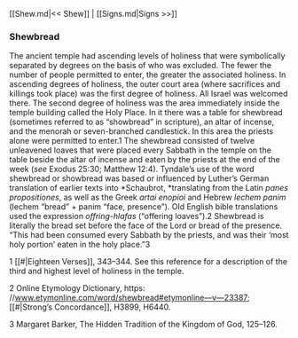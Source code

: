 [[Shew.md|<< Shew]]  |  [[Signs.md|Signs >>]]

### Shewbread
The ancient temple had ascending levels of holiness that were symbolically separated by degrees on the basis of who was excluded. The fewer the number of people permitted to enter, the greater the associated holiness. In ascending degrees of holiness, the outer court area (where sacrifices and killings took place) was the first degree of holiness. All Israel was welcomed there. The second degree of holiness was the area immediately inside the temple building called the Holy Place. In it there was a table for shewbread (sometimes referred to as “showbread” in scripture), an altar of incense, and the menorah or seven-branched candlestick. In this area the priests alone were permitted to enter.1 The shewbread consisted of twelve unleavened loaves that were placed every Sabbath in the temple on the table beside the altar of incense and eaten by the priests at the end of the week (*see* Exodus 25:30; Matthew 12:4). Tyndale’s use of the word shewbread or showbread was based or influenced by Luther’s German translation of earlier texts into *Schaubrot, *translating from the Latin *panes propositiones*, as well as the Greek *artai enopioi* and Hebrew *lechem panim* (lechem “bread” + panim “face, presence”). Old English bible translations used the expression *offring-hlafas* (“offering loaves”).2 Shewbread is literally the bread set before the face of the Lord or bread of the presence. “This had been consumed every Sabbath by the priests, and was their ‘most holy portion’ eaten in the holy place.”3



1
[[#|Eighteen Verses]], 343–344. See this reference for a description of the third and highest level of holiness in the temple.


2 Online Etymology Dictionary, https: //www.etymonline.com/word/shewbread#etymonline—v—23387; [[#|Strong’s Concordance]], H3899, H6440.


3 Margaret Barker, The Hidden Tradition of the Kingdom of God, 125–126.